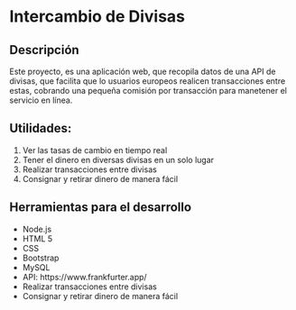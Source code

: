 # Intercambio de Divisas

## Descripción

Este proyecto, es una aplicación web, que recopila datos de una API de divisas, que facilita que lo usuarios europeos realicen transacciones entre estas, cobrando una pequeña comisión por transacción para manetener el servicio en línea. 

## Utilidades:
 <ol>
	<li>Ver las tasas de cambio en tiempo real</li>
	<li>Tener el dinero en diversas divisas en un solo lugar</li>
	<li>Realizar transacciones entre divisas</li>
	<li>Consignar y retirar dinero de manera fácil</li> 
</ol>

## Herramientas para el desarrollo
<ul>
	<li>Node.js</li>
	<li>HTML 5</li>
	<li>CSS</li>
	<li>Bootstrap</li>
	<li>MySQL</li>
	<li>API: https://www.frankfurter.app/</li>
	<li>Realizar transacciones entre divisas</li>
	<li>Consignar y retirar dinero de manera fácil</li> 
</ul>
